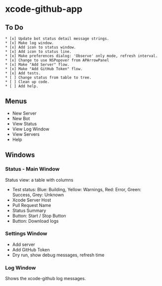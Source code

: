 # xcode-github-app

## To Do
```
* [x] Update bot status detail message strings.
* [x] Make log window.
* [x] Add icon to status window.
* [x] Add icon to status line.
* [x] Make preferences dialog: 'Observe' only mode, refresh interval.
* [x] Change to use NSPopover from APArrowPanel
* [x] Make "Add Server" flow.
* [x] Make "Add GitHub Token" flow.
* [x] Add tests.
* [ ] Change status from table to tree. 
* [ ] Clean up code. 
* [ ] Add help.
```
 
## Menus
* New Server
* New Bot
* View Status
* View Log Window
* View Servers
* Help

## Windows

### Status - Main Window
Status view: a table with columns

* Test status: Blue: Building, Yellow: Warnings, Red: Error, Green: Success, Grey: Unknown
* Xcode Server Host
* Pull Request Name
* Status Summary
* Button: Start / Stop Button
* Button: Download logs

### Settings Window
* Add server
* Add GitHub Token
* Dry run, show debug messages, refresh time
 
### Log Window
Shows the xcode-github log messages.
